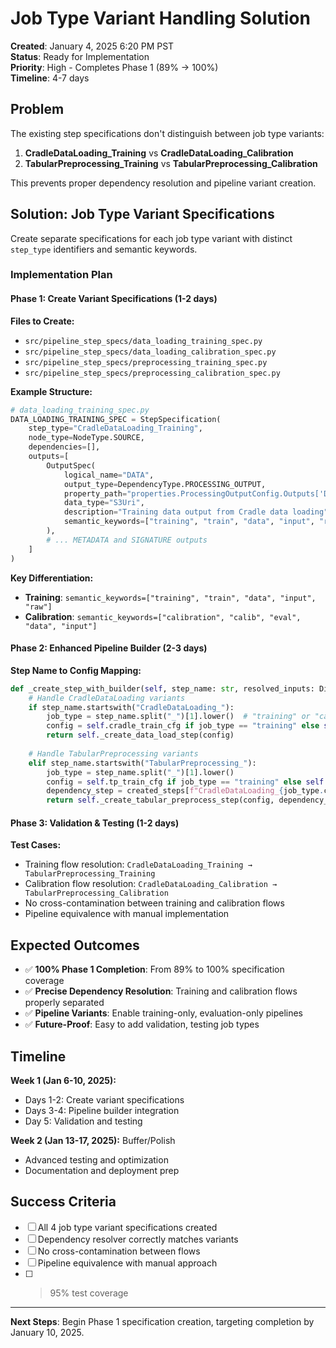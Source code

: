 # Job Type Variant Handling Solution

**Created**: January 4, 2025 6:20 PM PST  
**Status**: Ready for Implementation  
**Priority**: High - Completes Phase 1 (89% → 100%)  
**Timeline**: 4-7 days  

## Problem

The existing step specifications don't distinguish between job type variants:
1. **CradleDataLoading_Training** vs **CradleDataLoading_Calibration**
2. **TabularPreprocessing_Training** vs **TabularPreprocessing_Calibration**

This prevents proper dependency resolution and pipeline variant creation.

## Solution: Job Type Variant Specifications

Create separate specifications for each job type variant with distinct `step_type` identifiers and semantic keywords.

### Implementation Plan

#### Phase 1: Create Variant Specifications (1-2 days)

**Files to Create:**
- `src/pipeline_step_specs/data_loading_training_spec.py`
- `src/pipeline_step_specs/data_loading_calibration_spec.py`
- `src/pipeline_step_specs/preprocessing_training_spec.py`
- `src/pipeline_step_specs/preprocessing_calibration_spec.py`

**Example Structure:**
```python
# data_loading_training_spec.py
DATA_LOADING_TRAINING_SPEC = StepSpecification(
    step_type="CradleDataLoading_Training",
    node_type=NodeType.SOURCE,
    dependencies=[],
    outputs=[
        OutputSpec(
            logical_name="DATA",
            output_type=DependencyType.PROCESSING_OUTPUT,
            property_path="properties.ProcessingOutputConfig.Outputs['DATA'].S3Output.S3Uri",
            data_type="S3Uri",
            description="Training data output from Cradle data loading",
            semantic_keywords=["training", "train", "data", "input", "raw", "dataset"]
        ),
        # ... METADATA and SIGNATURE outputs
    ]
)
```

**Key Differentiation:**
- **Training**: `semantic_keywords=["training", "train", "data", "input", "raw"]`
- **Calibration**: `semantic_keywords=["calibration", "calib", "eval", "data", "input"]`

#### Phase 2: Enhanced Pipeline Builder (2-3 days)

**Step Name to Config Mapping:**
```python
def _create_step_with_builder(self, step_name: str, resolved_inputs: Dict[str, Any], created_steps: Dict[str, Step]) -> Step:
    # Handle CradleDataLoading variants
    if step_name.startswith("CradleDataLoading_"):
        job_type = step_name.split("_")[1].lower()  # "training" or "calibration"
        config = self.cradle_train_cfg if job_type == "training" else self.cradle_calib_cfg
        return self._create_data_load_step(config)
        
    # Handle TabularPreprocessing variants
    elif step_name.startswith("TabularPreprocessing_"):
        job_type = step_name.split("_")[1].lower()
        config = self.tp_train_cfg if job_type == "training" else self.tp_calib_cfg
        dependency_step = created_steps[f"CradleDataLoading_{job_type.capitalize()}"]
        return self._create_tabular_preprocess_step(config, dependency_step)
```

#### Phase 3: Validation & Testing (1-2 days)

**Test Cases:**
- Training flow resolution: `CradleDataLoading_Training → TabularPreprocessing_Training`
- Calibration flow resolution: `CradleDataLoading_Calibration → TabularPreprocessing_Calibration`
- No cross-contamination between training and calibration flows
- Pipeline equivalence with manual implementation

## Expected Outcomes

- ✅ **100% Phase 1 Completion**: From 89% to 100% specification coverage
- ✅ **Precise Dependency Resolution**: Training and calibration flows properly separated
- ✅ **Pipeline Variants**: Enable training-only, evaluation-only pipelines
- ✅ **Future-Proof**: Easy to add validation, testing job types

## Timeline

**Week 1 (Jan 6-10, 2025):**
- Days 1-2: Create variant specifications
- Days 3-4: Pipeline builder integration
- Day 5: Validation and testing

**Week 2 (Jan 13-17, 2025):** Buffer/Polish
- Advanced testing and optimization
- Documentation and deployment prep

## Success Criteria

- [ ] All 4 job type variant specifications created
- [ ] Dependency resolver correctly matches variants
- [ ] No cross-contamination between flows
- [ ] Pipeline equivalence with manual approach
- [ ] >95% test coverage

---

**Next Steps**: Begin Phase 1 specification creation, targeting completion by January 10, 2025.
